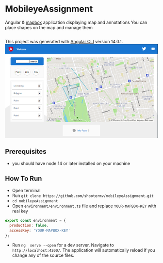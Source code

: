 # MobileyeAssignment
Angular & [mapbox](https://www.mapbox.com/) application displaying map and annotations 
You can place shapes on the map and manage them  
##
This project was generated with [Angular CLI](https://github.com/angular/angular-cli) version 14.0.1.
![image](./screenshot.png)

## Prerequisites
- you should have node 14 or later installed on your machine
## How To Run
- Open terminal
- Run `git clone https://github.com/shootermv/mobileyeAssignment.git`
- `cd mobileyeAssignment`
- Open `environment/environment.ts` file and replace `YOUR-MAPBOX-KEY` with real key
```js
export const environment = {
  production: false,
  accessKey: 'YOUR-MAPBOX-KEY'
};
```
- Run `ng  serve --open` for a dev server. Navigate to `http://localhost:4200/`. The application will automatically reload if you change any of the source files.

